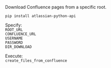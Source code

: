 Download Confluence pages from a specific root.

```console
pip install atlassian-python-api
```
Specify: \
`ROOT_URL` \
`CONFLUENCE_URL` \
`USERNAME` \
`PASSWORD` \
`DIR_DOWNLOAD`

Execute: \
`create_files_from_confluence`